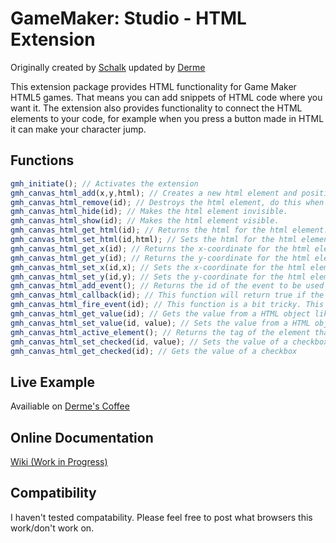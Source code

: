 GameMaker: Studio - HTML Extension
===

Originally created by [Schalk](http://gmc.yoyogames.com/index.php?showuser=99569) updated by [Derme](http://gmc.yoyogames.com/index.php?showuser=125302)

This extension package provides HTML functionality for Game Maker HTML5 games. That means you can add snippets of HTML code where you want it. The extension also provides functionality to connect the HTML elements to your code, for example when you press a button made in HTML it can make your character jump.

## Functions
```javascript
gmh_initiate(); // Activates the extension
gmh_canvas_html_add(x,y,html); // Creates a new html element and positions it accordingly. The function returns an integer as an id that must be used in all other functions to access the particular html element.
gmh_canvas_html_remove(id); // Destroys the html element, do this when you are done using the element.
gmh_canvas_html_hide(id); // Makes the html element invisible.
gmh_canvas_html_show(id); // Makes the html element visible.
gmh_canvas_html_get_html(id); // Returns the html for the html element.
gmh_canvas_html_set_html(id,html); // Sets the html for the html element.
gmh_canvas_html_get_x(id); // Returns the x-coordinate for the html element.
gmh_canvas_html_get_y(id); // Returns the y-coordinate for the html element.
gmh_canvas_html_set_x(id,x); // Sets the x-coordinate for the html element.
gmh_canvas_html_set_y(id,y); // Sets the y-coordinate for the html element.
gmh_canvas_html_add_event(); // Returns the id of the event to be used for other functions. This function must be called first before being able to use events.
gmh_canvas_html_callback(id); // This function will return true if the event with the given id has been triggered. If it hasn't been trigger it will return false. This will usually go in the step event of an object.
gmh_canvas_html_fire_event(id); // This function is a bit tricky. This "fires" an event with the given id. You would expect this to be in your html code, however can also be used in your game maker project.
gmh_canvas_html_get_value(id); // Gets the value from a HTML object like a textbox, be careful to use this function only with objects that have values
gmh_canvas_html_set_value(id, value); // Sets the value from a HTML object like a textbox, be careful to use this function only with objects that have values
gmh_canvas_html_active_element(); // Returns the tag of the element that is currently active
gmh_canvas_html_set_checked(id, value); // Sets the value of a checkbox
gmh_canvas_html_get_checked(id); // Gets the value of a checkbox
```

## Live Example
Availiable on [Derme's Coffee](http://derme.coffee/html5/gmh/index.html)

## Online Documentation
[Wiki (Work in Progress)](https://github.com/derme302/gmh/wiki)

## Compatibility
I haven't tested compatability. Please feel free to post what browsers this work/don't work on.
